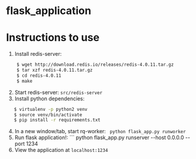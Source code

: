# flask_application

# Instructions to use
1. Install redis-server:
```bash
    $ wget http://download.redis.io/releases/redis-4.0.11.tar.gz
    $ tar xzf redis-4.0.11.tar.gz
    $ cd redis-4.0.11
    $ make
```
2. Start redis-server: ```src/redis-server```
3. Install python dependencies: 
```bash 
   $ virtualenv -p python2 venv
   $ source venv/bin/activate
   $ pip install -r requirements.txt
```
4. In a new window/tab, start rq-worker: ``` python flask_app.py runworker```
5. Run flask application!: ``` python flask_app.py runserver --host 0.0.0.0 --port 1234
6. View the application at ```localhost:1234```

